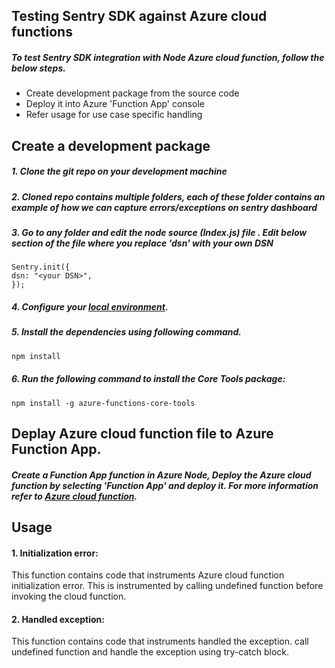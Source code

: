 

## Testing Sentry SDK against Azure cloud functions

##### To test Sentry SDK integration with Node Azure cloud function, follow the below steps.
- Create development package from the source code
- Deploy it into Azure 'Function App' console
- Refer usage for use case specific handling

## Create a development package

##### 1. Clone the git repo on your development machine

##### 2. Cloned repo contains multiple folders, each of these folder contains an example of how we can capture errors/exceptions on sentry dashboard

##### 3. Go to any folder and edit the node source (_Index.js_) file . Edit below section of the file where you replace 'dsn' with your own DSN
```
Sentry.init({
dsn: "<your DSN>",
});
```
##### 4. Configure your [local environment](https://docs.microsoft.com/en-in/azure/azure-functions/functions-create-first-function-vs-code?pivots=programming-language-javascript#configure-your-environment).

##### 5. Install the dependencies using following command.
```html
npm install
```

##### 6. Run the following command to install the Core Tools package:

```
npm install -g azure-functions-core-tools
```

## Deplay Azure cloud function file to Azure Function App.

##### Create a Function App function in Azure Node, Deploy the Azure cloud function by selecting 'Function App' and deploy it. For more information refer to [Azure cloud function](https://docs.microsoft.com/en-us/azure/azure-functions/functions-create-first-function-vs-code?pivots=programming-language-javascript#publish-the-project-to-azure).

## Usage

#### 1. Initialization error:

This function contains code that instruments Azure cloud  function initialization error. This is instrumented by calling undefined function before invoking the cloud function.


#### 2. Handled exception:

This function contains code that instruments handled the exception. call undefined function and handle the exception using try-catch block.


